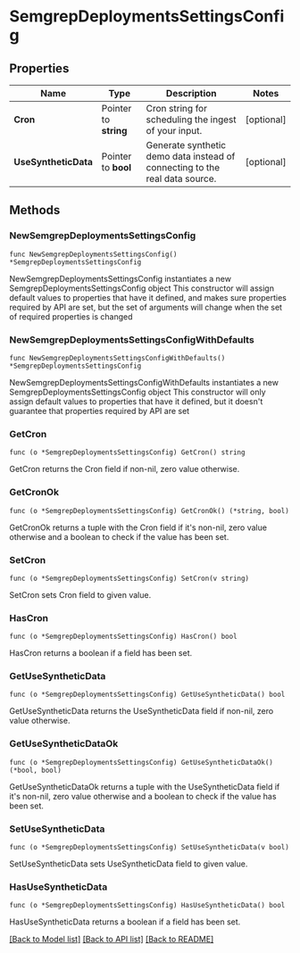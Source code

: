# SemgrepDeploymentsSettingsConfig

## Properties

Name | Type | Description | Notes
------------ | ------------- | ------------- | -------------
**Cron** | Pointer to **string** | Cron string for scheduling the ingest of your input. | [optional] 
**UseSyntheticData** | Pointer to **bool** | Generate synthetic demo data instead of connecting to the real data source. | [optional] 

## Methods

### NewSemgrepDeploymentsSettingsConfig

`func NewSemgrepDeploymentsSettingsConfig() *SemgrepDeploymentsSettingsConfig`

NewSemgrepDeploymentsSettingsConfig instantiates a new SemgrepDeploymentsSettingsConfig object
This constructor will assign default values to properties that have it defined,
and makes sure properties required by API are set, but the set of arguments
will change when the set of required properties is changed

### NewSemgrepDeploymentsSettingsConfigWithDefaults

`func NewSemgrepDeploymentsSettingsConfigWithDefaults() *SemgrepDeploymentsSettingsConfig`

NewSemgrepDeploymentsSettingsConfigWithDefaults instantiates a new SemgrepDeploymentsSettingsConfig object
This constructor will only assign default values to properties that have it defined,
but it doesn't guarantee that properties required by API are set

### GetCron

`func (o *SemgrepDeploymentsSettingsConfig) GetCron() string`

GetCron returns the Cron field if non-nil, zero value otherwise.

### GetCronOk

`func (o *SemgrepDeploymentsSettingsConfig) GetCronOk() (*string, bool)`

GetCronOk returns a tuple with the Cron field if it's non-nil, zero value otherwise
and a boolean to check if the value has been set.

### SetCron

`func (o *SemgrepDeploymentsSettingsConfig) SetCron(v string)`

SetCron sets Cron field to given value.

### HasCron

`func (o *SemgrepDeploymentsSettingsConfig) HasCron() bool`

HasCron returns a boolean if a field has been set.

### GetUseSyntheticData

`func (o *SemgrepDeploymentsSettingsConfig) GetUseSyntheticData() bool`

GetUseSyntheticData returns the UseSyntheticData field if non-nil, zero value otherwise.

### GetUseSyntheticDataOk

`func (o *SemgrepDeploymentsSettingsConfig) GetUseSyntheticDataOk() (*bool, bool)`

GetUseSyntheticDataOk returns a tuple with the UseSyntheticData field if it's non-nil, zero value otherwise
and a boolean to check if the value has been set.

### SetUseSyntheticData

`func (o *SemgrepDeploymentsSettingsConfig) SetUseSyntheticData(v bool)`

SetUseSyntheticData sets UseSyntheticData field to given value.

### HasUseSyntheticData

`func (o *SemgrepDeploymentsSettingsConfig) HasUseSyntheticData() bool`

HasUseSyntheticData returns a boolean if a field has been set.


[[Back to Model list]](../README.md#documentation-for-models) [[Back to API list]](../README.md#documentation-for-api-endpoints) [[Back to README]](../README.md)


